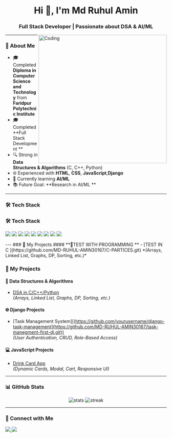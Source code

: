 <h1 align="center">Hi 👋, I'm Md Ruhul Amin</h1>
<h3 align="center">Full Stack Developer | Passionate about DSA & AI/ML</h3>

<img align="right" alt="Coding" width="400" src="https://media.giphy.com/media/qgQUggAC3Pfv687qPC/giphy.gif">

---

### 🌟 About Me
- 🎓 Completed **Diploma in Computer Science and Technology** from **Faridpur Polytechnic Institute**  
- 🎓 Completed **Full Stack Development **  
- 🔍 Strong in **Data Structures & Algorithms** (C, C++, Python)  
- 🌐 Experienced with  **HTML**, **CSS**, **JavaScript**,**Django**  
- 🚀 Currently learning **AI/ML** 
- 📚 Future Goal: **Research in AI/ML **

---

### 🛠️ Tech Stack
### 🛠️ Tech Stack
<p>
  <img src="https://img.shields.io/badge/C-00599C?style=for-the-badge&logo=c&logoColor=white"/>
  <img src="https://img.shields.io/badge/C++-00599C?style=for-the-badge&logo=cplusplus&logoColor=white"/>
  <img src="https://img.shields.io/badge/Python-3776AB?style=for-the-badge&logo=python&logoColor=white"/>
  <img src="https://img.shields.io/badge/Django-092E20?style=for-the-badge&logo=django&logoColor=white"/>
  <img src="https://img.shields.io/badge/JavaScript-F7DF1E?style=for-the-badge&logo=javascript&logoColor=black"/>
  <img src="https://img.shields.io/badge/HTML5-E34F26?style=for-the-badge&logo=html5&logoColor=white"/>
  <img src="https://img.shields.io/badge/CSS3-1572B6?style=for-the-badge&logo=css3&logoColor=white"/>
  <img src="https://img.shields.io/badge/MySQL-4479A1?style=for-the-badge&logo=mysql&logoColor=white"/>
  <img src="https://img.shields.io/badge/PostgreSQL-336791?style=for-the-badge&logo=postgresql&logoColor=white"/>
</p>
---
### 📂 My Projects
#### **📘TEST WITH PROGRAMMING **
- [TEST IN C ](https://github.com/MD-RUHUL-AMIN30167/C-PARTICES.git)  
*(Arrays, Linked List, Graphs, DP, Sorting, etc.)*

### 📂 My Projects
#### **📘 Data Structures & Algorithms**
- [DSA in C/C++/Python](https://github.com/yourusername/data-structures-algorithms)  
*(Arrays, Linked List, Graphs, DP, Sorting, etc.)*

#### **🌐 Django Projects**
- [Task Management System][(https://github.com/yourusername/django-task-management](https://github.com/MD-RUHUL-AMIN30167/task-manegment-first-dj.git))  
*(User Authentication, CRUD, Role-Based Access)*

#### **💻 JavaScript Projects**
- [Drink Card App](https://github.com/yourusername/drink-card-app)  
*(Dynamic Cards, Modal, Cart, Responsive UI)*

---

### 📊 GitHub Stats
<p align="center">
  <img src="https://github-readme-stats.vercel.app/api?username=yourusername&show_icons=true&theme=tokyonight" alt="stats" />
  <img src="https://github-readme-streak-stats.herokuapp.com/?user=yourusername&theme=tokyonight" alt="streak" />
</p>

---

### 🤝 Connect with Me
<p>
  <a href="https://www.linkedin.com/in/yourlinkedin/" target="_blank">
    <img src="https://img.shields.io/badge/LinkedIn-0A66C2?style=for-the-badge&logo=linkedin&logoColor=white"/>
  </a>
  <a href="mailto:your-email@gmail.com">
    <img src="https://img.shields.io/badge/Email-D14836?style=for-the-badge&logo=gmail&logoColor=white"/>
  </a>
</p>

